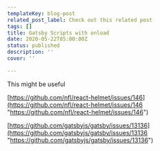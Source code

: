 ```yaml
---
templateKey: blog-post
related_post_label: Check out this related post
tags: []
title: Gatsby Scripts with onload
date: 2020-05-22T05:00:00Z
status: published
description: ''
cover: ''

---
```

This might be useful

[https://github.com/nfl/react-helmet/issues/146](https://github.com/nfl/react-helmet/issues/146 "https://github.com/nfl/react-helmet/issues/146")

[https://github.com/gatsbyjs/gatsby/issues/13136](https://github.com/gatsbyjs/gatsby/issues/13136 "https://github.com/gatsbyjs/gatsby/issues/13136")
